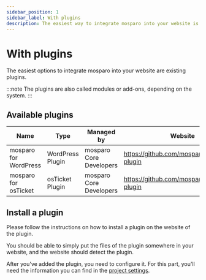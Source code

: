 ```yaml
---
sidebar_position: 1
sidebar_label: With plugins
description: The easiest way to integrate mosparo into your website is with an existing plugin.
---
```


# With plugins

The easiest options to integrate mosparo into your website are existing plugins.

:::note
The plugins are also called modules or add-ons, depending on the system.
:::

## Available plugins

| Name                   | Type             | Managed by                | Website                                     |
|------------------------|------------------|---------------------------|---------------------------------------------|
| mosparo for WordPress  | WordPress Plugin | mosparo Core Developers   | https://github.com/mosparo/wordpress-plugin |
| mosparo for osTicket   | osTicket Plugin  | mosparo Core Developers   | https://github.com/mosparo/osticket-plugin  |

## Install a plugin

Please follow the instructions on how to install a plugin on the website of the plugin.

You should be able to simply put the files of the plugin somewhere in your website, and the website should detect the plugin.

After you've added the plugin, you need to configure it. For this part, you'll need the information you can find in the [project settings](../usage/settings/).